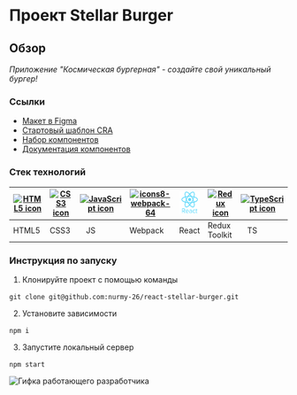 # Проект Stellar Burger

## Обзор
*Приложение "Космическая бургерная" - создайте свой уникальный бургер!*

### Ссылки
* [Макет в Figma](https://bit.ly/3IZ7rSr)
* [Стартовый шаблон CRA](https://create-react-app.dev/)
* [Набор компонентов](https://www.npmjs.com/package/@ya.praktikum/react-developer-burger-ui-components)
* [Документация компонентов](https://yandex-practicum.github.io/react-developer-burger-ui-components/docs/)

### Стек технологий
<a href="https://htmlbook.ru/html5"><img src="https://i.ibb.co/gtQd9YB/free-icon-html-5-5968267.png" width="50" height="50" alt = "HTML5 icon"> |  </a><a href="https://htmlbook.ru/css3"><img src="https://i.ibb.co/0ZFNwk7/free-icon-css-3-5968242.png" width="50" height="50" alt = "CSS3 icon"></a> |  <a href="https://developer.mozilla.org/en-US/docs/Web/JavaScript"><img src="https://i.ibb.co/XW2SHkT/free-icon-js-5968292.png" width="50" height="50" alt = "JavaScript icon"></a> |  <a href="https://webpack.js.org/"><img src="https://i.ibb.co/7CqRLMX/icons8-webpack-64.png" alt="icons8-webpack-64" width="50" height="50" alt = "Webpack icon"></a> |  <a href="https://react.dev/"><img src="https://github.com/devicons/devicon/blob/master/icons/react/react-original-wordmark.svg" title="React" alt="React" width="40" height="40"/></a> |  <a href="https://redux-toolkit.js.org/"><img src="https://redux.js.org/img/redux.svg" width="50" height="50" alt = "Redux icon"></a> | <a href="https://www.typescriptlang.org/"><img src="https://www.svgrepo.com/show/374144/typescript.svg" width="50" height="50" alt = "TypeScript icon"></a>
| --- | --- | --- | --- | --- | --- | --- |
| HTML5 | CSS3 | &nbsp;&nbsp;&nbsp;JS | Webpack | React | Redux Toolkit | &nbsp;&nbsp;&nbsp;TS |

### Инструкция по запуску
1. Клонируйте проект с помощью команды

```shell
git clone git@github.com:nurmy-26/react-stellar-burger.git
```

2. Установите зависимости

```shell
npm i
```

3. Запустите локальный сервер
```shell
npm start
```

<img src="https://media.giphy.com/media/v1.Y2lkPTc5MGI3NjExenJoY3M4Z29zNnkyMzZnN25mZTFjazNla3l6aGIxbTUxeXU2bmhmbiZlcD12MV9pbnRlcm5hbF9naWZfYnlfaWQmY3Q9Zw/k0ijJhqrUP4T2EvmJ1/giphy.gif" width="200" height="145" alt = "Гифка работающего разработчика"/>
